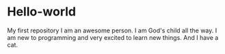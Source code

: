 # Hello-world
My first repository
I am an awesome person.  I am God's child all the way.  I am new to programming and very excited to learn new things.  And I have a cat.
